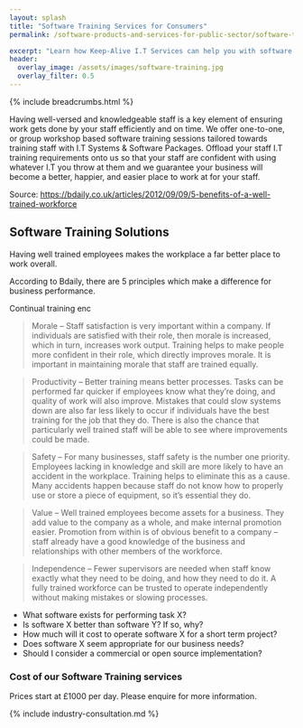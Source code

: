 ```yaml
---
layout: splash
title: "Software Training Services for Consumers"
permalink: /software-products-and-services-for-public-sector/software-training-services

excerpt: "Learn how Keep-Alive I.T Services can help you with software training."
header:
  overlay_image: /assets/images/software-training.jpg
  overlay_filter: 0.5 
---
```


{% include breadcrumbs.html %}

Having well-versed and knowledgeable staff is a key element of ensuring work gets done by your staff efficiently and on time. We offer one-to-one, or group workshop based software training sessions tailored towards training staff with I.T Systems & Software Packages. Offload your staff I.T training requirements onto us so that your staff are confident with using whatever I.T you throw at them and we guarantee your business will become a better, happier, and easier place to work at for your staff.

Source:
https://bdaily.co.uk/articles/2012/09/09/5-benefits-of-a-well-trained-workforce

## Software Training Solutions
Having well trained employees makes the workplace a far better place to work overall. 

According to Bdaily, there are 5 principles which make a difference for business performance.

Continual training enc

> Morale – Staff satisfaction is very important within a company. If individuals are satisfied with their role, then morale is increased, which in turn, increases work output. Training helps to make people more confident in their role, which directly improves morale. It is important in maintaining morale that staff are trained equally.

> Productivity – Better training means better processes. Tasks can be performed far quicker if employees know what they’re doing, and quality of work will also improve. Mistakes that could slow systems down are also far less likely to occur if individuals have the best training for the job that they do. There is also the chance that particularly well trained staff will be able to see where improvements could be made.

> Safety – For many businesses, staff safety is the number one priority. Employees lacking in knowledge and skill are more likely to have an accident in the workplace. Training helps to eliminate this as a cause. Many accidents happen because staff do not know how to properly use or store a piece of equipment, so it’s essential they do.

> Value – Well trained employees become assets for a business. They add value to the company as a whole, and make internal promotion easier. Promotion from within is of obvious benefit to a company – staff already have a good knowledge of the business and relationships with other members of the workforce.

> Independence – Fewer supervisors are needed when staff know exactly what they need to be doing, and how they need to do it. A fully trained workforce can be trusted to operate independently without making mistakes or slowing processes.


<ul>
    <li>What software exists for performing task X?</li>
    <li>Is software X better than software Y? If so, why?</li>
    <li>How much will it cost to operate software X for a short term project?</li>
    <li>Does software X seem appropriate for our business needs?</li>
    <li>Should I consider a commercial or open source implementation?</li>
</ul>

### Cost of our Software Training services
Prices start at £1000 per day. Please enquire for more information.

{% include industry-consultation.md %}